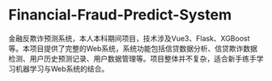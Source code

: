 # Financial-Fraud-Predict-System
金融反欺诈预测系统，本人本科期间项目，技术涉及Vue3、Flask、XGBoost等。本项目提供了完整的Web系统，系统功能包括信贷数据分析、信贷欺诈数据检测、用户历史预测记录、用户数据管理等。项目整体并不复杂，适合新手练手学习机器学习与Web系统的结合。
